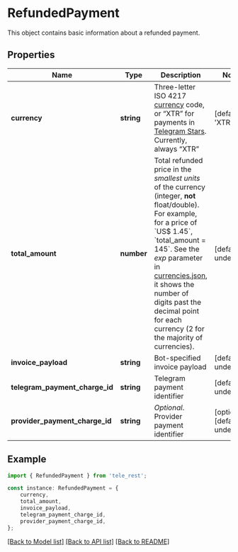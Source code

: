 # RefundedPayment

This object contains basic information about a refunded payment.

## Properties

Name | Type | Description | Notes
------------ | ------------- | ------------- | -------------
**currency** | **string** | Three-letter ISO 4217 [currency](https://core.telegram.org/bots/payments#supported-currencies) code, or “XTR” for payments in [Telegram Stars](https://t.me/BotNews/90). Currently, always “XTR” | [default to 'XTR']
**total_amount** | **number** | Total refunded price in the *smallest units* of the currency (integer, **not** float/double). For example, for a price of &#x60;US$ 1.45&#x60;, &#x60;total_amount &#x3D; 145&#x60;. See the *exp* parameter in [currencies.json](https://core.telegram.org/bots/payments/currencies.json), it shows the number of digits past the decimal point for each currency (2 for the majority of currencies). | [default to undefined]
**invoice_payload** | **string** | Bot-specified invoice payload | [default to undefined]
**telegram_payment_charge_id** | **string** | Telegram payment identifier | [default to undefined]
**provider_payment_charge_id** | **string** | *Optional*. Provider payment identifier | [optional] [default to undefined]

## Example

```typescript
import { RefundedPayment } from 'tele_rest';

const instance: RefundedPayment = {
    currency,
    total_amount,
    invoice_payload,
    telegram_payment_charge_id,
    provider_payment_charge_id,
};
```

[[Back to Model list]](../README.md#documentation-for-models) [[Back to API list]](../README.md#documentation-for-api-endpoints) [[Back to README]](../README.md)
